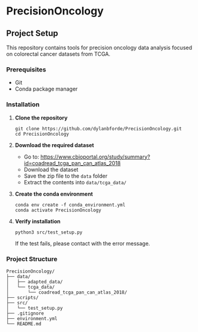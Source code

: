 # PrecisionOncology

## Project Setup

This repository contains tools for precision oncology data analysis focused on colorectal cancer datasets from TCGA.

### Prerequisites

- Git
- Conda package manager

### Installation

1. **Clone the repository**
   ```
   git clone https://github.com/dylanbforde/PrecisionOncology.git
   cd PrecisionOncology
   ```

2. **Download the required dataset**
   - Go to: https://www.cbioportal.org/study/summary?id=coadread_tcga_pan_can_atlas_2018
   - Download the dataset
   - Save the zip file to the `data` folder
   - Extract the contents into `data/tcga_data/`

3. **Create the conda environment**
   ```
   conda env create -f conda_environment.yml
   conda activate PrecisionOncology
   ```

4. **Verify installation**
   ```
   python3 src/test_setup.py
   ```
   If the test fails, please contact with the error message.

### Project Structure

```
PrecisionOncology/
├── data/
│   ├── adapted_data/
│   └── tcga_data/
│       └── coadread_tcga_pan_can_atlas_2018/
├── scripts/
├── src/
│   └── test_setup.py
├── .gitignore
├── environment.yml
└── README.md
```